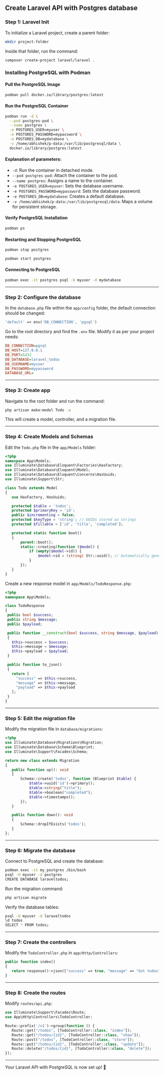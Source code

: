 ## Create Laravel API with Postgres database

### Step 1: Laravel Init
To initialize a Laravel project, create a parent folder:

```sh
mkdir project-folder
```

Inside that folder, run the command:

```sh
composer create-project laravel/laravel .
```

### Installing PostgreSQL with Podman
#### Pull the PostgreSQL Image
```sh
podman pull docker.io/library/postgres:latest
```

#### Run the PostgreSQL Container
```sh
podman run -d \
  --pod postgres-pod \
  --name postgres \
  -e POSTGRES_USER=myuser \
  -e POSTGRES_PASSWORD=mypassword \
  -e POSTGRES_DB=mydatabase \
  -v /home/abhishek/p-data:/var/lib/postgresql/data \
  docker.io/library/postgres:latest
```

#### Explanation of parameters:
- `-d`: Run the container in detached mode.
- `--pod postgres-pod`: Attach the container to the pod.
- `--name postgres`: Assigns a name to the container.
- `-e POSTGRES_USER=myuser`: Sets the database username.
- `-e POSTGRES_PASSWORD=mypassword`: Sets the database password.
- `-e POSTGRES_DB=mydatabase`: Creates a default database.
- `-v /home/abhishek/p-data:/var/lib/postgresql/data`: Maps a volume for persistent storage.

#### Verify PostgreSQL Installation
```sh
podman ps
```

#### Restarting and Stopping PostgreSQL
```sh
podman stop postgres
```
```sh
podman start postgres
```

#### Connecting to PostgreSQL
```sh
podman exec -it postgres psql -U myuser -d mydatabase
```

---

### Step 2: Configure the database
In the `database.php` file within the `app/config` folder, the default connection should be changed:

```php
'default' => env('DB_CONNECTION', 'pgsql')
```

Go to the root directory and find the `.env` file. Modify it as per your project needs:

```ini
DB_CONNECTION=pgsql
DB_HOST=127.0.0.1
DB_PORT=5432
DB_DATABASE=laravel_todos
DB_USERNAME=myuser
DB_PASSWORD=mypassword
DATABASE_URL=
```

---

### Step 3: Create app
Navigate to the root folder and run the command:

```sh
php artisan make:model Todo -a
```

This will create a model, controller, and a migration file.

---

### Step 4: Create Models and Schemas
Edit the `Todo.php` file in the `app/Models` folder:

```php
<?php
namespace App\Models;
use Illuminate\Database\Eloquent\Factories\HasFactory;
use Illuminate\Database\Eloquent\Model;
use Illuminate\Database\Eloquent\Concerns\HasUuids;
use Illuminate\Support\Str;

class Todo extends Model
{
   use HasFactory, HasUuids;

   protected $table = 'todos';
   protected $primaryKey = 'id';
   public $incrementing = false;
   protected $keyType = 'string'; // UUIDs stored as strings
   protected $fillable = ['id', 'title', 'completed'];

   protected static function boot()
   {
       parent::boot();
       static::creating(function ($model) {
           if (empty($model->id)) {
               $model->id = (string) Str::uuid(); // Automatically generate UUID
           }
       });
   }
}
```

Create a new response model in `app/Models/TodoResponse.php`:

```php
<?php
namespace App\Models;

class TodoResponse
{
 public bool $success;
 public string $message;
 public $payload;

 public function __construct(bool $success, string $message, $payload)
 {
   $this->success = $success;
   $this->message = $message;
   $this->payload = $payload;
 }

 public function to_json()
 {
   return [
     "success" => $this->success,
     "message" => $this->message,
     "payload" => $this->payload
   ];
 }
}
```

---

### Step 5: Edit the migration file
Modify the migration file in `database/migrations`:

```php
<?php
use Illuminate\Database\Migrations\Migration;
use Illuminate\Database\Schema\Blueprint;
use Illuminate\Support\Facades\Schema;

return new class extends Migration
{
   public function up(): void
   {
       Schema::create('todos', function (Blueprint $table) {
           $table->uuid('id')->primary();
           $table->string("title");
           $table->boolean("completed");
           $table->timestamps();
       });
   }

   public function down(): void
   {
       Schema::dropIfExists('todos');
   }
};
```

---

### Step 6: Migrate the database
Connect to PostgreSQL and create the database:

```sh
podman exec -it my_postgres /bin/bash
psql -U myuser -d postgres
CREATE DATABASE laraveltodos;
```

Run the migration command:

```sh
php artisan migrate
```

Verify the database tables:

```sh
psql -U myuser -d laraveltodos
\d todos
SELECT * FROM todos;
```

---

### Step 7: Create the controllers
Modify the `TodoController.php` in `app/Http/Controllers`:

```php
public function index()
{
   return response()->json(["success" => true, "message" => "Got todos", "data" => Todo::orderBy("updated_at", "desc")->get()], 200);
}
```

---

### Step 8: Create the routes
Modify `routes/api.php`:

```php
use Illuminate\Support\Facades\Route;
use App\Http\Controllers\TodoController;

Route::prefix('/v1')->group(function () {
   Route::get("/todos", [TodoController::class, "index"]);
   Route::get("/todos/{id}", [TodoController::class, "show"]);
   Route::post("/todos", [TodoController::class, "store"]);
   Route::put("/todos/{id}", [TodoController::class, "update"]);
   Route::delete("/todos/{id}", [TodoController::class, "delete"]);
});
```

---

Your Laravel API with PostgreSQL is now set up! 🚀


